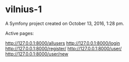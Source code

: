 vilnius-1
=========

A Symfony project created on October 13, 2016, 1:28 pm.


Active pages:

http://127.0.0.1:8000/allusers
http://127.0.0.1:8000/login
http://127.0.0.1:8000/register/
http://127.0.0.1:8000/user/
http://127.0.0.1:8000/user/new